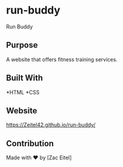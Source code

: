 # run-buddy
Run Buddy

## Purpose 
A website that offers fitness training services.

## Built With
*HTML
*CSS

## Website
https://Zeitel42.github.io/run-buddy/

## Contribution
Made with :heart: by [Zac Eitel]
